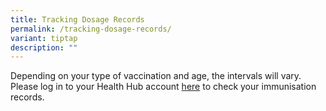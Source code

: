 ```yaml
---
title: Tracking Dosage Records
permalink: /tracking-dosage-records/
variant: tiptap
description: ""
---
```

<p>Depending on your type of vaccination and age, the intervals will vary.
Please log in to your Health Hub account <a href="https://www.healthhub.sg/" rel="noopener nofollow" target="_blank">here</a> to check your immunisation records.</p>
<h4></h4>
<p></p>